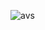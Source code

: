 ![avs](https://github.com/gh-shujauddin/portfolio/assets/73093103/f515ab18-35f8-44f1-ad14-c373935012fc)
